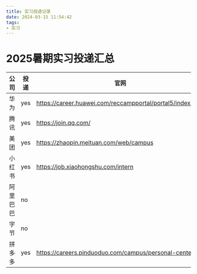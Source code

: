 ```yaml
---
title: 实习投递记录
date: 2024-03-15 11:54:42
tags:
- 实习
---
```


# 2025暑期实习投递汇总

| 公司     | 投递 | 官网                                                       |
| -------- | ---- | ---------------------------------------------------------- |
| 华为     | yes  | https://career.huawei.com/reccampportal/portal5/index.html |
| 腾讯     | yes  | https://join.qq.com/                                       |
| 美团     | yes  | https://zhaopin.meituan.com/web/campus                     |
| 小红书   | yes  | https://job.xiaohongshu.com/intern                         |
| 阿里巴巴 | no   |                                                            |
| 字节     | no   |                                                            |
| 拼多多   | yes   | https://careers.pinduoduo.com/campus/personal-center     |

